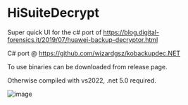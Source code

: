 # HiSuiteDecrypt

Super quick UI for the c# port of https://blog.digital-forensics.it/2019/07/huawei-backup-decryptor.html

C# port @ https://github.com/wizardgsz/kobackupdec.NET

To use binaries can be downloaded from release page. 

Otherwise compiled with vs2022, .net 5.0 required.

![image](https://user-images.githubusercontent.com/17567261/175975256-2863a3b4-baf3-4431-a031-159733e81014.png)
